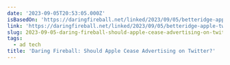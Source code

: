 ```yaml
---
date: '2023-09-05T20:53:05.000Z'
isBasedOn: 'https://daringfireball.net/linked/2023/09/05/betteridge-apple-twitter'
link: 'https://daringfireball.net/linked/2023/09/05/betteridge-apple-twitter'
slug: 2023-09-05-daring-fireball-should-apple-cease-advertising-on-twitter
tags:
  - ad tech
title: 'Daring Fireball: Should Apple Cease Advertising on Twitter?'
---
```


